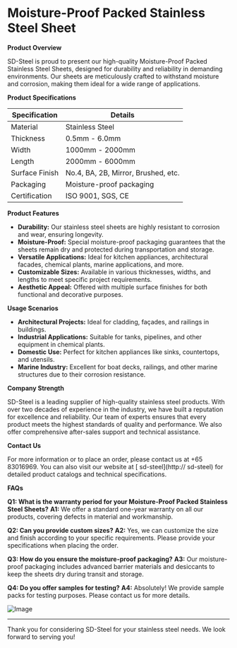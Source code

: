 # Moisture-Proof Packed Stainless Steel Sheet

**Product Overview**

SD-Steel is proud to present our high-quality Moisture-Proof Packed Stainless Steel Sheets, designed for durability and reliability in demanding environments. Our sheets are meticulously crafted to withstand moisture and corrosion, making them ideal for a wide range of applications.

**Product Specifications**

| Specification         | Details                                    |
|-----------------------|--------------------------------------------|
| Material              | Stainless Steel                            |
| Thickness             | 0.5mm - 6.0mm                              |
| Width                 | 1000mm - 2000mm                            |
| Length                | 2000mm - 6000mm                            |
| Surface Finish        | No.4, BA, 2B, Mirror, Brushed, etc.        |
| Packaging             | Moisture-proof packaging                   |
| Certification         | ISO 9001, SGS, CE                          |

**Product Features**

- **Durability:** Our stainless steel sheets are highly resistant to corrosion and wear, ensuring longevity.
- **Moisture-Proof:** Special moisture-proof packaging guarantees that the sheets remain dry and protected during transportation and storage.
- **Versatile Applications:** Ideal for kitchen appliances, architectural facades, chemical plants, marine applications, and more.
- **Customizable Sizes:** Available in various thicknesses, widths, and lengths to meet specific project requirements.
- **Aesthetic Appeal:** Offered with multiple surface finishes for both functional and decorative purposes.

**Usage Scenarios**

- **Architectural Projects:** Ideal for cladding, façades, and railings in buildings.
- **Industrial Applications:** Suitable for tanks, pipelines, and other equipment in chemical plants.
- **Domestic Use:** Perfect for kitchen appliances like sinks, countertops, and utensils.
- **Marine Industry:** Excellent for boat decks, railings, and other marine structures due to their corrosion resistance.

**Company Strength**

SD-Steel is a leading supplier of high-quality stainless steel products. With over two decades of experience in the industry, we have built a reputation for excellence and reliability. Our team of experts ensures that every product meets the highest standards of quality and performance. We also offer comprehensive after-sales support and technical assistance.

**Contact Us**

For more information or to place an order, please contact us at +65 83016969. You can also visit our website at [ sd-steel](http:// sd-steel) for detailed product catalogs and technical specifications.

**FAQs**

**Q1: What is the warranty period for your Moisture-Proof Packed Stainless Steel Sheets?**
**A1:** We offer a standard one-year warranty on all our products, covering defects in material and workmanship.

**Q2: Can you provide custom sizes?**
**A2:** Yes, we can customize the size and finish according to your specific requirements. Please provide your specifications when placing the order.

**Q3: How do you ensure the moisture-proof packaging?**
**A3:** Our moisture-proof packaging includes advanced barrier materials and desiccants to keep the sheets dry during transit and storage.

**Q4: Do you offer samples for testing?**
**A4:** Absolutely! We provide sample packs for testing purposes. Please contact us for more details.

![Image](https://github.com/user-attachments/assets/2567258e-e124-4816-932d-1809bd27ef0b)

---

Thank you for considering SD-Steel for your stainless steel needs. We look forward to serving you!